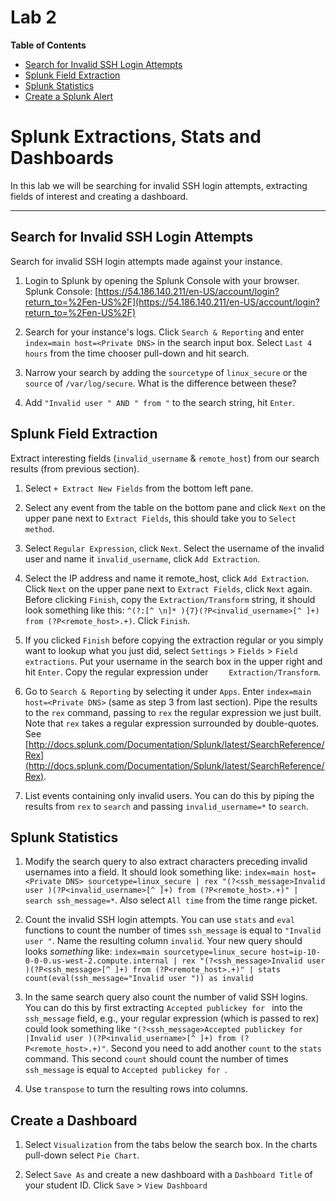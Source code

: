 # Lab 2

**Table of Contents**

- [Search for Invalid SSH Login Attempts](##search-for-invalid-ssh-login-attempts)
- [Splunk Field Extraction](##splunk-field-extraction)
- [Splunk Statistics](##splunk-statistics)
- [Create a Splunk Alert](##create-a-splunk-alert)


# Splunk Extractions, Stats and Dashboards

In this lab we will be searching for invalid SSH login attempts, extracting fields of interest and creating a dashboard.

---

## Search for Invalid SSH Login Attempts

Search for invalid SSH login attempts made against your instance.

1. Login to Splunk by opening the Splunk Console with your browser. Splunk Console: [https://54.186.140.211/en-US/account/login?return_to=%2Fen-US%2F](https://54.186.140.211/en-US/account/login?return_to=%2Fen-US%2F)

2. Search for your instance's logs. Click `Search & Reporting` and enter `index=main host=<Private DNS>` in the search input box. Select `Last 4 hours` from the time chooser pull-down and hit search.

3. Narrow your search by adding the `sourcetype` of `linux_secure` or the `source` of `/var/log/secure`. What is the difference between these?

4. Add `"Invalid user " AND " from "` to the search string, hit `Enter`.

## Splunk Field Extraction

Extract interesting fields (`invalid_username` & `remote_host`) from our search results (from previous section).

1. Select `+ Extract New Fields` from the bottom left pane.

2. Select any event from the table on the bottom pane and click `Next` on the upper pane next to `Extract Fields`, this should take you to `Select method`.

3. Select `Regular Expression`, click `Next`. Select the username of the invalid user and name it `invalid_username`, click `Add Extraction`.

4. Select the IP address and name it remote_host, click `Add Extraction`. Click `Next` on the upper pane next to `Extract Fields`, click `Next` again. Before clicking `Finish`, copy the `Extraction/Transform` string, it should look something like this: `^(?:[^ \n]* ){7}(?P<invalid_username>[^ ]+) from (?P<remote_host>.+)`. Click `Finish`.

5. If you clicked `Finish` before copying the extraction regular or you simply want to lookup what you just did, select `Settings` > `Fields` > `Field extractions`. Put your username in the search box in the upper right and hit `Enter`. Copy the regular expression under ` 	Extraction/Transform`.

6. Go to `Search & Reporting` by selecting it under `Apps`. Enter `index=main host=<Private DNS>` (same as step 3 from last section). Pipe the results to the `rex` command, passing to `rex` the regular expression we just built. Note that `rex` takes a regular expression surrounded by double-quotes. See [http://docs.splunk.com/Documentation/Splunk/latest/SearchReference/Rex](http://docs.splunk.com/Documentation/Splunk/latest/SearchReference/Rex).

7. List events containing only invalid users. You can do this by piping the results from `rex` to `search` and passing `invalid_username=*` to `search`.

## Splunk Statistics

1. Modify the search query to also extract  characters preceding invalid usernames into a field. It should look something like: `index=main host=<Private DNS> sourcetype=linux_secure | rex "(?<ssh_message>Invalid user )(?P<invalid_username>[^ ]+) from (?P<remote_host>.+)" | search ssh_message=*`. Also select `All time` from the time range picket.

2. Count the invalid SSH login attempts. You can use `stats` and `eval` functions to count the number of times `ssh_message` is equal to `"Invalid user "`. Name the resulting column `invalid`. Your new query should looks *something* like: `index=main sourcetype=linux_secure host=ip-10-0-0-0.us-west-2.compute.internal | rex "(?<ssh_message>Invalid user )(?P<ssh_message>[^ ]+) from (?P<remote_host>.+)" | stats count(eval(ssh_message="Invalid user ")) as invalid`

3. In the same search query also count the number of valid SSH logins. You can do this by first extracting `Accepted publickey for ` into the `ssh_message` field, e.g., your regular expression (which is passed to rex) could look something like `"(?<ssh_message>Accepted publickey for |Invalid user )(?P<invalid_username>[^ ]+) from (?P<remote_host>.+)"`. Second you need to add another `count` to the `stats` command. This second `count` should count the number of times `ssh_message` is equal to `Accepted publickey for `.

4. Use `transpose` to turn the resulting rows into columns.

## Create a Dashboard

1. Select `Visualization` from the tabs below the search box. In the charts pull-down select `Pie Chart`.

2. Select `Save As` and create a new dashboard with a `Dashboard Title` of your student ID. Click `Save` > `View Dashboard`
